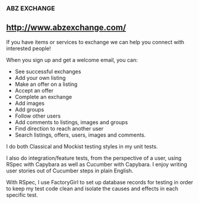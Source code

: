 ### ABZ EXCHANGE

## http://www.abzexchange.com/

If you have items or services to exchange we can help you connect with interested people!

When you sign up and get a welcome email, you can:

* See successful exchanges
* Add your own listing
* Make an offer on a listing
* Accept an offer
* Complete an exchange
* Add images
* Add groups
* Follow other users
* Add comments to listings, images and groups
* Find direction to reach another user
* Search listings, offers, users, images and comments.

I do both Classical and Mockist testing styles in my unit tests.

I also do integration/feature tests, from the perspective of a user, using RSpec with Capybara as well as Cucumber with Capybara. I enjoy writing user stories out of Cucumber steps in plain English.

With RSpec, I use FactoryGirl to set up database records for testing in order to keep my test code clean and isolate the causes and effects in each specific test.
